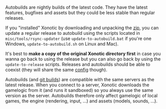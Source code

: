 Autobuilds are nightly builds of the latest code. They have the latest features, bugfixes and assets but they could be less stable than regular releases. 

If you "installed" Xonotic by downloading and unpacking the [zip](http://xonotic.org/download/), you can update a regular release to autobuild using the scripts located in `misc/tools/rsync-updater` (use `update-to-autobuild.bat` if you're one Windows, `update-to-autobuild.sh` on Linux and Mac).

It's best to **make a copy of the original Xonotic directory first** in case you wanna go back to using the release but you can also go back by using the `update-to-release` scripts. Releases and autobuilds should be able to coexist (they will share the same [config](https://www.xonotic.org/faq/#config) though).

Autobuilds (and [git builds](https://gitlab.com/xonotic/xonotic/-/wikis/Repository_Access)) are compatible with the same servers as the latest release. When you connect to a server, Xonotic downloads the gamelogic from it (and runs it sandboxed) so you always use the same version as the server. Autobuilds therefore only affect gamelogic of local games, the engine (rendering, input, ...) and assets (models, sounds, ...).